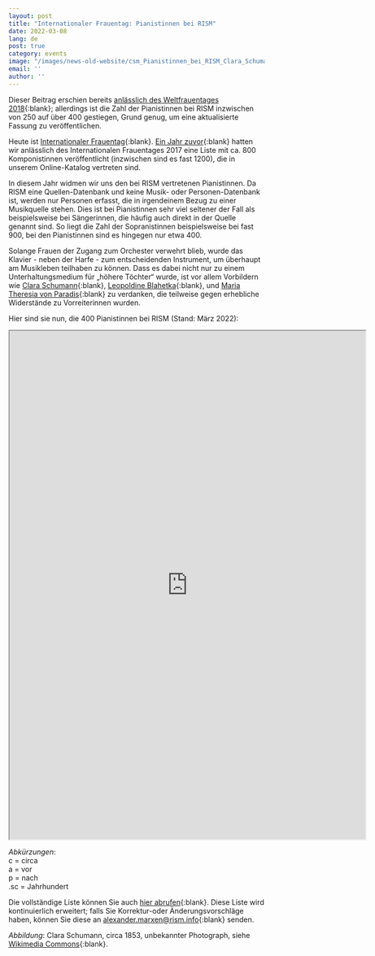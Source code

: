 ```yaml
---
layout: post
title: "Internationaler Frauentag: Pianistinnen bei RISM"
date: 2022-03-08
lang: de
post: true
category: events
image: "/images/news-old-website/csm_Pianistinnen_bei_RISM_Clara_Schumann_1853_d73ea77a21.jpg"
email: ''
author: ''
---
```

Dieser Beitrag erschien bereits [anlässlich des Weltfrauentages 2018](https://rism.info/de/events/2018/03/08/international-womens-day-women-pianists-in-rism.html){:blank}; allerdings ist die Zahl der Pianistinnen bei RISM inzwischen von 250 auf über 400 gestiegen, Grund genug, um eine aktualisierte Fassung zu veröffentlichen.

Heute ist [Internationaler Frauentag](internationalwomensday.com){:blank}. [Ein Jahr zuvor](https://rism.info/de/events/2017/03/08/international-womens-day-women-composers-in.html){:blank} hatten wir anlässlich des Internationalen Frauentages 2017 eine Liste mit ca. 800 Komponistinnen veröffentlicht (inzwischen sind es fast 1200), die in unserem Online-Katalog vertreten sind.

In diesem Jahr widmen wir uns den bei RISM vertretenen Pianistinnen. Da RISM eine Quellen-Datenbank und keine Musik- oder Personen-Datenbank ist, werden nur Personen erfasst, die in irgendeinem Bezug zu einer Musikquelle stehen. Dies ist bei Pianistinnen sehr viel seltener der Fall als beispielsweise bei Sängerinnen, die häufig auch direkt in der Quelle genannt sind. So liegt die Zahl der Sopranistinnen beispielsweise bei fast 900, bei den Pianistinnen sind es hingegen nur etwa 400.

Solange Frauen der Zugang zum Orchester verwehrt blieb, wurde das Klavier - neben der Harfe - zum entscheidenden Instrument, um überhaupt am Musikleben teilhaben zu können. Dass es dabei nicht nur zu einem Unterhaltungsmedium für „höhere Töchter“ wurde, ist vor allem Vorbildern wie [Clara Schumann](https://opac.rism.info/search?View=rism&q=clara+schumann&Language=de){:blank}, [Leopoldine Blahetka](https://opac.rism.info/search?View=rism&q=Leopoldine+Blahetka&Language=de){:blank}, und [Maria Theresia von Paradis](https://opac.rism.info/search?View=rism&q=Maria+Theresia+von+Paradis&Language=de){:blank} zu verdanken, die teilweise gegen erhebliche Widerstände zu Vorreiterinnen wurden.

Hier sind sie nun, die 400 Pianistinnen bei RISM (Stand: März 2022):  

<iframe src="https://docs.google.com/spreadsheets/d/e/2PACX-1vR_VhY5OH9-_pE3pBM5R9kV-aLdtsXzoS-J6z3x6WIagUAF8Ax_pRoRsUEewd8ygbYsoGljIeCNrIzq/pubhtml?widget=true&amp;headers=false" width="700" height="1000"></iframe>  

_Abkürzungen_:  
c = circa  
a = vor  
p = nach  
.sc = Jahrhundert  

Die vollständige Liste können Sie auch [hier abrufen](https://docs.google.com/spreadsheets/d/1JdVhVWyJTPnA9AVDddINJpYZK4TEuv-4Qsemy25mDRI/edit?usp=sharing){:blank}. Diese Liste wird kontinuierlich erweitert; falls Sie Korrektur-oder Änderungsvorschläge haben, können Sie diese an [alexander.marxen@rism.info](mailto:alexander.marxen@rism.info){:blank} senden.

_Abbildung_: Clara Schumann, circa 1853, unbekannter Photograph, siehe [Wikimedia Commons](https://commons.wikimedia.org/w/index.php?curid=507751){:blank}.
